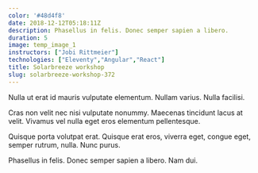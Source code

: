 ```yaml
---
color: '#48d4f8'
date: 2018-12-12T05:18:11Z
description: Phasellus in felis. Donec semper sapien a libero.
duration: 5
image: temp_image_1
instructors: ["Jobi Rittmeier"]
technologies: ["Eleventy","Angular","React"]
title: Solarbreeze workshop
slug: solarbreeze-workshop-372
---
```

Nulla ut erat id mauris vulputate elementum. Nullam varius. Nulla facilisi.

Cras non velit nec nisi vulputate nonummy. Maecenas tincidunt lacus at velit. Vivamus vel nulla eget eros elementum pellentesque.

Quisque porta volutpat erat. Quisque erat eros, viverra eget, congue eget, semper rutrum, nulla. Nunc purus.

Phasellus in felis. Donec semper sapien a libero. Nam dui.
